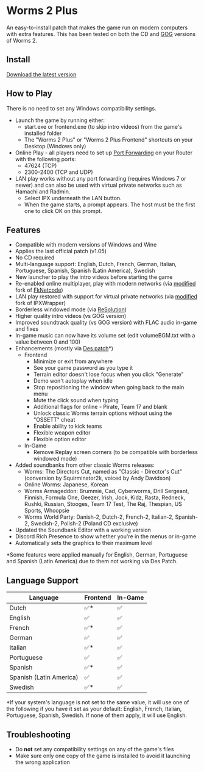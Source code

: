 # Worms 2 Plus
An easy-to-install patch that makes the game run on modern computers with extra features.
This has been tested on both the CD and [GOG](https://www.gog.com/game/worms_2) versions of Worms 2.

## Install
[Download the latest version](https://github.com/Carlmundo/W2-Plus/releases/latest)

## How to Play
There is no need to set any Windows compatibility settings.
- Launch the game by running either:
	- start.exe or frontend.exe (to skip intro videos) from the game's installed folder
	- The "Worms 2 Plus" or "Worms 2 Plus Frontend" shortcuts on your Desktop (Windows only)
- Online Play - all players need to set up [Port Forwarding](https://portforward.com/router.htm) on your Router with the following ports:
	- 47624 (TCP)
	- 2300-2400 (TCP and UDP)
- LAN play works without any port forwarding (requires Windows 7 or newer) and can also be used with virtual private networks such as Hamachi and Radmin.
	- Select IPX underneath the LAN button.
	- When the game starts, a prompt appears. The host must be the first one to click OK on this prompt.

## Features
- Compatible with modern versions of Windows and Wine
- Applies the last official patch (v1.05)
- No CD required
- Multi-language support: English, Dutch, French, German, Italian, Portuguese, Spanish, Spanish (Latin America), Swedish
- New launcher to play the intro videos before starting the game
- Re-enabled online multiplayer, play with modern networks (via [modified](https://github.com/Carlmundo/fkNetcode) fork of [FkNetcode](https://worms2d.info/FkNetcode))
- LAN play restored with support for virtual private networks (via [modified](https://github.com/Carlmundo/ipxwrapper-w2) fork of IPXWrapper)
- Borderless windowed mode (via [ReSolution](https://worms2d.info/ReSolution))
- Higher quality intro videos (vs GOG version)
- Improved soundtrack quality (vs GOG version) with FLAC audio in-game and fixes
- In-game music can now have its volume set (edit volumeBGM.txt with a value between 0 and 100)
- Enhancements (mostly via [Des patch](https://worms2d.info/Des_patch)*)
	- Frontend
		- Minimize or exit from anywhere
		- See your game password as you type it
		- Terrain editor doesn't lose focus when you click "Generate"
		- Demo won't autoplay when idle
		- Stop repositioning the window when going back to the main menu
		- Mute the click sound when typing
		- Additional flags for online - Pirate, Team 17 and blank
		- Unlock classic Worms terrain options without using the "OSSETT" cheat
		- Enable ability to kick teams
		- Flexible weapon editor
		- Flexible option editor
	- In-Game	
		- Remove Replay screen corners (to be compatible with borderless windowed mode)
- Added soundbanks from other classic Worms releases:
	- Worms: The Directors Cut, named as "Classic - Director's Cut" (conversion by Squirminator2k, voiced by Andy Davidson)
	- Online Worms: Japanese, Korean
	- Worms Armageddon: Brummie, Cad, Cyberworms, Drill Sergeant, Finnish, Formula One, Geezer, Irish, Jock, Kidz, Rasta, Redneck, Rushki, Russian, Stooges, Team 17 Test, The Raj, Thespian, US Sports, Whoopsie
	- Worms World Party: Danish-2, Dutch-2, French-2, Italian-2, Spanish-2, Swedish-2, Polish-2 (Poland CD exclusive)
- Updated the Soundbank Editor with a working version
- Discord Rich Presence to show whether you're in the menus or in-game
- Automatically sets the graphics to their maximum level

*Some features were applied manually for English, German, Portuguese and Spanish (Latin America) due to them not working via Des Patch.

## Language Support
| Language                | Frontend | In-Game |
|-------------------------|----------|---------|
| Dutch                   | ✅*      | ✅     |
| English                 | ✅       | ✅     |
| French                  | ✅*      | ✅     |
| German                  | ✅       | ✅     |
| Italian                 | ✅*      | ✅     |
| Portuguese              | ✅       | ✅     |
| Spanish                 | ✅*      | ✅     |
| Spanish (Latin America) | ✅       | ✅     |
| Swedish                 | ✅*      | ✅     |

*If your system's language is not set to the same value, it will use one of the following if you have it set as your default: English, French, Italian, Portuguese, Spanish, Swedish. If none of them apply, it will use English.

## Troubleshooting
 - Do **not** set any compatibility settings on any of the game's files
 - Make sure only one copy of the game is installed to avoid it launching the wrong application
